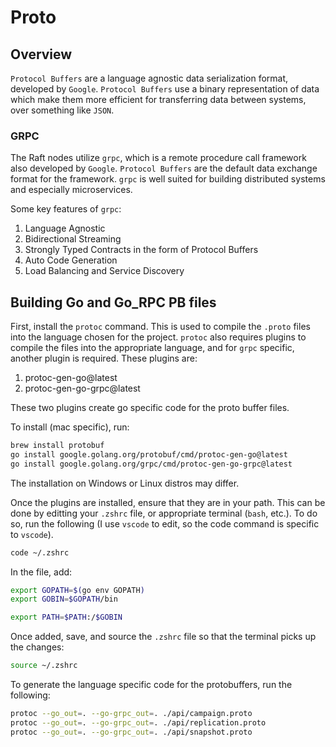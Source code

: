 # Proto


## Overview

`Protocol Buffers` are a language agnostic data serialization format, developed by `Google`. `Protocol Buffers` use a binary representation of data which make them more efficient for transferring data between systems, over something like `JSON`.


### GRPC

The Raft nodes utilize `grpc`, which is a remote procedure call framework also developed by `Google`. `Protocol Buffers` are the default data exchange format for the framework. `grpc` is well suited for building distributed systems and especially microservices.

Some key features of `grpc`:

1. Language Agnostic
2. Bidirectional Streaming
3. Strongly Typed Contracts in the form of Protocol Buffers
4. Auto Code Generation
5. Load Balancing and Service Discovery


## Building Go and Go_RPC PB files

First, install the `protoc` command. This is used to compile the `.proto` files into the language chosen for the project. `protoc` also requires plugins to compile the files into the appropriate language, and for `grpc` specific, another plugin is required. These plugins are:

1. protoc-gen-go@latest
2. protoc-gen-go-grpc@latest

These two plugins create go specific code for the proto buffer files.

To install (mac specific), run:
```bash
brew install protobuf
go install google.golang.org/protobuf/cmd/protoc-gen-go@latest
go install google.golang.org/grpc/cmd/protoc-gen-go-grpc@latest
```

The installation on Windows or Linux distros may differ.

Once the plugins are installed, ensure that they are in your path. This can be done by editting your `.zshrc` file, or appropriate terminal (`bash`, etc.). To do so, run the following (I use `vscode` to edit, so the code command is specific to `vscode`).
```bash
code ~/.zshrc
```

In the file, add:
```bash
export GOPATH=$(go env GOPATH)
export GOBIN=$GOPATH/bin

export PATH=$PATH:/$GOBIN
```

Once added, save, and source the `.zshrc` file so that the terminal picks up the changes:
```bash
source ~/.zshrc
```

To generate the language specific code for the protobuffers, run the following:
```bash
protoc --go_out=. --go-grpc_out=. ./api/campaign.proto 
protoc --go_out=. --go-grpc_out=. ./api/replication.proto
protoc --go_out=. --go-grpc_out=. ./api/snapshot.proto 
```